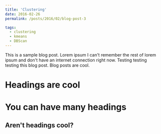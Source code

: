 ```yaml
---
title: 'Clustering'
date: 2016-02-26
permalink: /posts/2016/02/blog-post-3

tags:
  - clustering
  - kmeans
  - DBScan
---
```


This is a sample blog post. Lorem ipsum I can't remember the rest of lorem ipsum and don't have an internet connection right now. Testing testing testing this blog post. Blog posts are cool. 

Headings are cool
======

You can have many headings
======

Aren't headings cool?
------